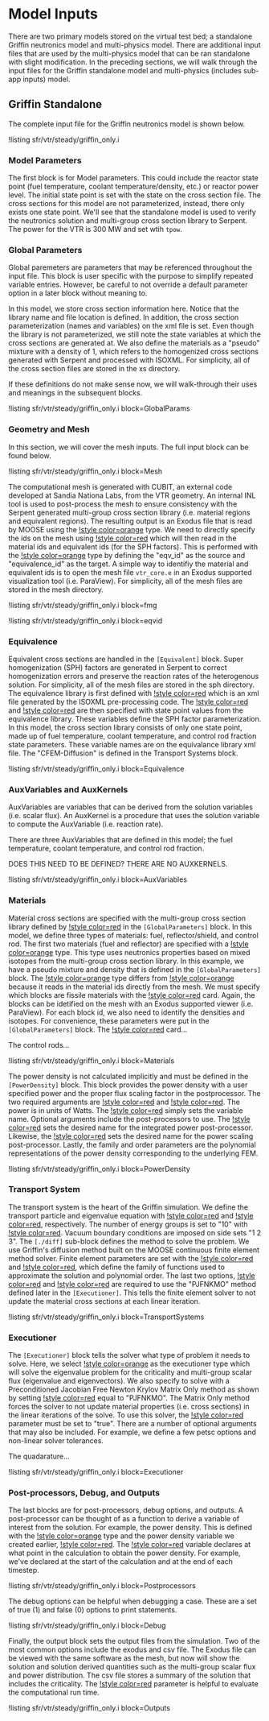 # Model Inputs

There are two primary models stored on the virtual test bed; a standalone
Griffin neutronics model and multi-physics model.
There are additional input files that are used by the multi-physics model
that can be ran standalone with slight modification.
In the preceding sections, we will walk through the input files for the
Griffin standalone model and multi-physics (includes sub-app inputs) model.

## Griffin Standalone

The complete input file for the Griffin neutronics model is shown below.

!listing sfr/vtr/steady/griffin_only.i 


### Model Parameters

The first block is for Model parameters.
This could include the reactor state point (fuel temperature, 
coolant temperature/density, etc.) or reactor 
power level.
The initial state point is set with the state on the cross section file.
The cross sections for this model are not parameterized, instead, there only 
exists one state point. 
We'll see that the standalone model is used to verify the neutronics solution
and multi-group cross section library to Serpent.
The power for the VTR is 300 MW and set wtih `tpow`.

### Global Parameters

Global paremeters are parameters that may be referenced
throughout the input file.
This block is user specific with the purpose 
to simplify repeated variable entries.
However, be careful to not override a default parameter
option in a later block without meaning to.

In this model, we store cross section information here.
Notice that the library name and file location is defined.
In addition, the cross section parameterization (names and variables) 
on the xml file is set.
Even though the library is not parameterized, we still note the state variables
at which the cross sections are generated at.
We also define the materials as a "pseudo" mixture with
a density of 1, which refers to the homogenized cross
sections generated with Serpent and processed with ISOXML.
For simplicity, all of the cross section files are stored in the
xs directory.

If these definitions do not make sense now, we will
walk-through their uses and meanings in the subsequent
blocks.

!listing sfr/vtr/steady/griffin_only.i 
         block=GlobalParams

### Geometry and Mesh

In this section, we will cover the mesh inputs.
The full input block can be found below.

!listing sfr/vtr/steady/griffin_only.i 
         block=Mesh

The computational mesh is generated with CUBIT, an external code developed at 
Sandia Nationa Labs, from the VTR geometry.
An internal INL tool is used to post-process the mesh to ensure
consistency with the Serpent generated multi-group cross section
library (i.e. material regions and equivalent regions).
The resulting output is an Exodus file that is read by MOOSE 
using the [!style color=orange](FileMeshGenerator) type. 
We need to directly specify the ids on the mesh using 
[!style color=red](exodus_extra_element_integers) 
which will then read in the material ids and equivalent ids 
(for the SPH factors). 
This is performed with the [!style color=orange](ExtraElementIDCopyGenerator) 
type by defining the "eqv_id" as the source and 
"equivalence_id" as the target.
A simple way to identifiy the material and equivalent ids is to
open the mesh file `vtr_core.e` 
in an Exodus supported visualization tool (i.e. ParaView).
For simplicity, all of the mesh files are stored in the
mesh directory.

!listing sfr/vtr/steady/griffin_only.i 
         block=fmg

!listing sfr/vtr/steady/griffin_only.i 
         block=eqvid

### Equivalence

Equivalent cross sections are handled in the `[Equivalent]` block. 
Super homogenization (SPH) factors are generated in Serpent to 
correct homogenization errors and preserve the reaction rates 
of the heterogenous solution. 
For simplicity, all of the mesh files are stored in the
sph directory.
The equivalence library is first defined with 
[!style color=red](equivalance_library) which is an xml file
generated by the ISOXML pre-processing code.
The [!style color=red](equivalence_grid_names) and 
[!style color=red](equivalence_grid) are then specified with state point
values from the equivalence library. 
These variables define the SPH factor parameterization.
In this model, the cross section library consists of only one 
state point, made up of fuel temperature, coolant temperature,
and control rod fraction state parameters.
These variable names are on the equivalance library xml file.
The "CFEM-Diffusion" is defined in the Transport Systems block.

!listing sfr/vtr/steady/griffin_only.i 
         block=Equivalence

### AuxVariables and AuxKernels

AuxVariables are variables that can be derived from the
solution variables (i.e. scalar flux). An AuxKernel is a 
procedure that uses the solution variable to compute
the AuxVariable (i.e. reaction rate).

There are three AuxVariables that are defined in this model;
the fuel temperature, coolant temperature, and control rod
fraction.

DOES THIS NEED TO BE DEFINED? THERE ARE NO AUXKERNELS.

!listing sfr/vtr/steady/griffin_only.i 
         block=AuxVariables

### Materials

Material cross sections are specified with the multi-group 
cross section library defined by [!style color=red](library_file) 
in the `[GlobalParameters]` block. 
In this model, we define three types of materials: fuel, 
reflector/shield, and control rod. 
The first two materials (fuel and reflector) are specified with a
[!style color=orange](MixedMatIDNeutronicsMaterial) type. 
This type uses neutronics properties based on mixed isotopes 
from the multi-group cross section library. 
In this example, we have a pseudo mixture and density that is 
defined in the `[GlobalParameters]` block.
The [!style color=orange](MixedMatIDNeutronicsMaterial) type differs 
from [!style color=orange](MixedNeutronicsMaterial) because it reads
in the material ids directly from the mesh. 
We must specify which blocks are fissile materials with the 
[!style color=red](block) card. 
Again, the blocks can be idetified on the mesh with an Exodus 
supported viewer (i.e. ParaView).
For each block id, we also need to identify the densities and isotopes. 
For convenience, these parameters were put in the `[GlobalParameters]` block.
The [!style color=red](plus) card... 

The control rods...


!listing sfr/vtr/steady/griffin_only.i 
         block=Materials

The power density is not calculated implicitly and must be defined in 
the `[PowerDensity]` block. 
This block provides the power density with a user specified power and 
the proper flux scaling factor in the postprocessor. 
The two required arguments are [!style color=red](power) and 
[!style color=red](power_density_variable). 
The power is in units of Watts.
The [!style color=red](power_density_variable) simply sets 
the variable name. 
Optional arguments include the post-processors to use. 
The [!style color=red](integrated_power_postprocessor) sets the 
desired name for the integrated power post-processor. 
Likewise, the [!style color=red](power_scaling_postprocessor) 
sets the desired name for the power scaling post-processor. 
Lastly, the family and order parameters are the polynomial 
representations  of the power density corresponding to the 
underlying FEM.

!listing sfr/vtr/steady/griffin_only.i 
         block=PowerDensity

### Transport System

The transport system is the heart of the Griffin simulation.
We define the transport particle and eigenvalue equation with
[!style color=red](particle) and
[!style color=red](equation_type), respectively.
The number of energy groups is set to "10" with 
[!style color=red](G).
Vacuum boundary conditions are imposed on side sets "1 2 3".
The `[./diff]` sub-block defines the method to solve the
problem.
We use Griffin's diffusion method built on the MOOSE 
continuous finite element method solver.
Finite element parameters are set with the 
[!style color=red](family) and 
[!style color=red](order), which define the family of
functions used to approximate the solution and 
polynomial order.
The last two options, 
[!style color=red](assemble_scattering_jacobian) and
[!style color=red](assemble_fission_jacobian) are
required to use the "PJFNKMO" method defined later in the
`[Executioner]`.
This tells the finite element solver to not update the material
cross sections at each linear iteration.

!listing sfr/vtr/steady/griffin_only.i 
         block=TransportSystems

### Executioner

The `[Executioner]` block tells the solver what type of problem 
it needs to solve.
Here, we select [!style color=orange](Eigenvalue) as the executioner 
type which will solve the eigenvalue problem for the criticality 
and multi-group scalar flux (eigenvalue and eigenvectors). 
We also specify to solve with a Preconditioned Jacobian Free 
Newton Krylov Matrix Only method as shown by setting 
[!style color=red](solve_type) equal to "PJFNKMO". 
The Matrix Only method forces the solver to not update
material properties (i.e. cross sections) in the linear iterations
of the solve.
To use this solver, the [!style color=red](constant_matrices) 
parameter must be set to "true".
There are a number of optional arguments that may also be included.
For example, we define a few petsc options and non-linear solver
tolerances.

The quadarature...

!listing sfr/vtr/steady/griffin_only.i 
         block=Executioner

### Post-processors, Debug, and Outputs

The last blocks are for post-processors, debug options, and outputs. 
A post-processor can be thought of as a function to derive a variable
of interest from the solution.
For example, the power density.
This is defined with the 
[!style color=orange](ElementIntegralVariablePostprocessor) 
type and the power density variable we created earlier,
[!style color=red](power_density). 
The [!style color=red](power_density) variable declares at what point
in the calculation to obtain the power density.
For example, we've declared at the start of the calculation and at
the end of each timestep. 

!listing sfr/vtr/steady/griffin_only.i 
         block=Postprocessors

The debug options can be helpful when debugging a case. 
These are a set of true (1) and false (0) options to print statements. 

!listing sfr/vtr/steady/griffin_only.i 
         block=Debug

Finally, the output block sets the output files from the simulation. 
Two of the most common options include the exodus and csv file. 
The Exodus file can be viewed with the same software as the mesh, 
but now will show the solution and solution derived quantities such 
as the multi-group scalar flux and power distribution. 
The csv file stores a summary of the solution that includes 
the criticality.
The [!style color=red](perf_graph) parameter is helpful to evaluate
the computational run time.

!listing sfr/vtr/steady/griffin_only.i 
         block=Outputs

